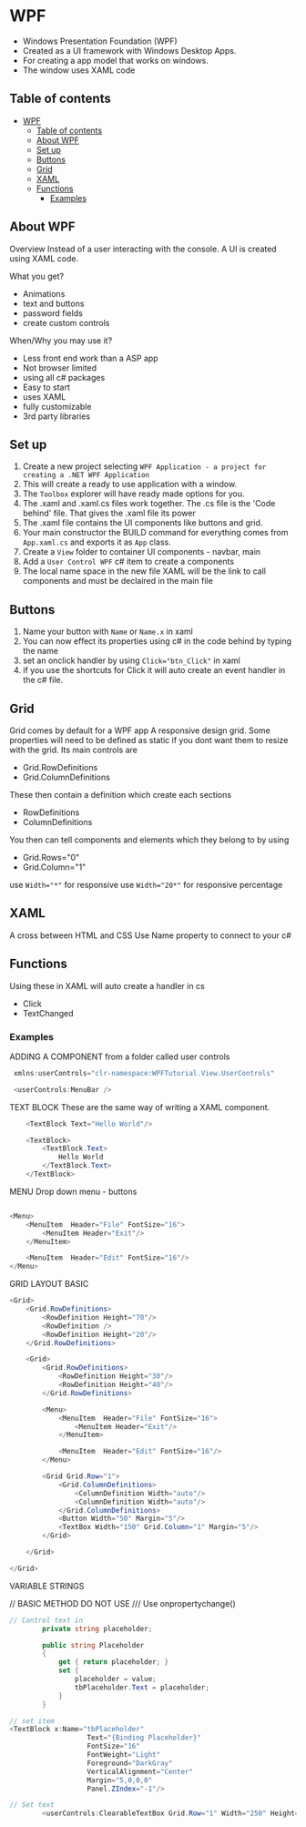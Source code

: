 # WPF

- Windows Presentation Foundation (WPF)
- Created as a UI framework with Windows Desktop Apps.
- For creating a app model that works on windows.
- The window uses XAML code

## Table of contents

- [WPF](#wpf)
  - [Table of contents](#table-of-contents)
  - [About WPF](#about-wpf)
  - [Set up](#set-up)
  - [Buttons](#buttons)
  - [Grid](#grid)
  - [XAML](#xaml)
  - [Functions](#functions)
    - [Examples](#examples)

## About WPF

Overview
Instead of a user interacting with the console. A UI is created using XAML code.

What you get?

- Animations
- text and buttons
- password fields
- create custom controls

When/Why you may use it?

- Less front end work than a ASP app
- Not browser limited
- using all c# packages
- Easy to start
- uses XAML
- fully customizable
- 3rd party libraries

## Set up

1. Create a new project selecting `WPF Application - a project for creating a .NET WPF Application`
2. This will create a ready to use application with a window.
3. The `Toolbox` explorer will have ready made options for you.
4. The .xaml and .xaml.cs files work together. The .cs file is the 'Code behind' file. That gives the .xaml file its power
5. The .xaml file contains the UI components like buttons and grid.
6. Your main constructor the BUILD command for everything comes from `App.xaml.cs` and exports it as `App` class.
7. Create a `View` folder to container UI components - navbar, main
8. Add a `User Control WPF` c# item to create a components
9. The local name space in the new file XAML will be the link to call components and must be declaired in the main file

## Buttons

1. Name your button with `Name` or `Name.x` in xaml
2. You can now effect its properties using c# in the code behind by typing the name
3. set an onclick handler by using `Click="btn_Click"` in xaml
4. if you use the shortcuts for Click it will auto create an event handler in the c# file.

## Grid

Grid comes by default for a WPF app
A responsive design grid.
Some properties will need to be defined as static if you dont want them to resize with the grid.
Its main controls are

- Grid.RowDefinitions
- Grid.ColumnDefinitions

These then contain a definition which create each sections

- RowDefinitions
- ColumnDefinitions

You then can tell components and elements which they belong to by using

- Grid.Rows="0"
- Grid.Column="1"

use `Width="*"` for responsive
use `Width="20*"` for responsive percentage

## XAML

A cross between HTML and CSS
Use Name property to connect to your c#

## Functions

Using these in XAML will auto create a handler in cs

- Click
- TextChanged

### Examples

ADDING A COMPONENT
from a folder called user controls

```cs
 xmlns:userControls="clr-namespace:WPFTutorial.View.UserControls"

 <userControls:MenuBar />
```

TEXT BLOCK
These are the same way of writing a XAML component.

```cs
    <TextBlock Text="Hello World"/>

    <TextBlock>
        <TextBlock.Text>
            Hello World
        </TextBlock.Text>
    </TextBlock>
```

MENU
Drop down menu - buttons

```cs

<Menu>
    <MenuItem  Header="File" FontSize="16">
        <MenuItem Header="Exit"/>
    </MenuItem>

    <MenuItem  Header="Edit" FontSize="16"/>
</Menu>
```

GRID LAYOUT BASIC

```cs
<Grid>
    <Grid.RowDefinitions>
        <RowDefinition Height="70"/>
        <RowDefinition />
        <RowDefinition Height="20"/>
    </Grid.RowDefinitions>

    <Grid>
        <Grid.RowDefinitions>
            <RowDefinition Height="30"/>
            <RowDefinition Height="40"/>
        </Grid.RowDefinitions>

        <Menu>
            <MenuItem  Header="File" FontSize="16">
                <MenuItem Header="Exit"/>
            </MenuItem>

            <MenuItem  Header="Edit" FontSize="16"/>
        </Menu>

        <Grid Grid.Row="1">
            <Grid.ColumnDefinitions>
                <ColumnDefinition Width="auto"/>
                <ColumnDefinition Width="auto"/>
            </Grid.ColumnDefinitions>
            <Button Width="50" Margin="5"/>
            <TextBox Width="150" Grid.Column="1" Margin="5"/>
        </Grid>

    </Grid>

</Grid>
```

VARIABLE STRINGS

// BASIC METHOD DO NOT USE
/// Use onpropertychange()
```cs
// Control text in
        private string placeholder;

        public string Placeholder
        {
            get { return placeholder; }
            set { 
                placeholder = value; 
                tbPlaceholder.Text = placeholder;
            }
        }

// set item
<TextBlock x:Name="tbPlaceholder"
                   Text="{Binding Placeholder}"
                   FontSize="16"
                   FontWeight="Light"
                   Foreground="DarkGray"
                   VerticalAlignment="Center"
                   Margin="5,0,0,0"
                   Panel.ZIndex="-1"/>

// Set text
        <userControls:ClearableTextBox Grid.Row="1" Width="250" Height="40" Placeholder="First Name"/>

```